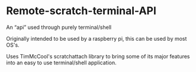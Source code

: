 # Remote-scratch-terminal-API
An “api” used through purely terminal/shell

Originally intended to be used by a raspberry pi, this can be used by most OS's.

Uses TimMcCool's scratchattach library to bring some of its major features into an easy to use terminal/shell application.
